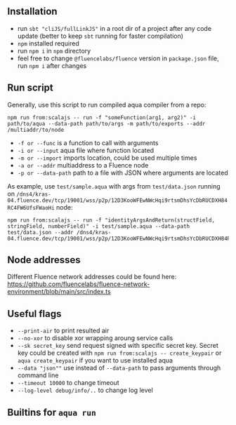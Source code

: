 ## Installation

- run `sbt "cliJS/fullLinkJS"` in a root dir of a project after any code update (better to keep `sbt` running for faster compilation) 
- `npm` installed required
- run `npm i` in `npm` directory
- feel free to change `@fluencelabs/fluence` version in `package.json` file, run `npm i` after changes

## Run script

Generally, use this script to run compiled aqua compiler from a repo: 

```
npm run from:scalajs -- run -f "someFunction(arg1, arg2)" -i path/to/aqua --data-path path/to/args -m path/to/exports --addr /multiaddr/to/node  
```

- `-f or --func` is a function to call with arguments
- `-i or --input` aqua file where function located
- `-m or --import` imports location, could be used multiple times
- `-a or --addr` multiaddress to a Fluence node
- `-p or --data-path` path to a file with JSON where arguments are located

As example, use `test/sample.aqua` with args from `test/data.json` running on `/dns4/kras-04.fluence.dev/tcp/19001/wss/p2p/12D3KooWFEwNWcHqi9rtsmDhsYcDbRUCDXH84RC4FW6UfsFWaoHi` node:

```
npm run from:scalajs -- run -f "identityArgsAndReturn(structField, stringField, numberField)" -i test/sample.aqua --data-path test/data.json --addr /dns4/kras-04.fluence.dev/tcp/19001/wss/p2p/12D3KooWFEwNWcHqi9rtsmDhsYcDbRUCDXH84RC4FW6UfsFWaoHi
```

## Node addresses

Different Fluence network addresses could be found here: https://github.com/fluencelabs/fluence-network-environment/blob/main/src/index.ts

## Useful flags
- `--print-air` to print resulted air
- `--no-xor` to disable xor wrapping aroung service calls
- `--sk secret_key` send request signed with specific secret key. Secret key could be created with `npm run from:scalajs -- create_keypair` or `aqua create_keypair` if you want to use installed aqua
- `--data "json""` use instead of `--data-path` to pass arguments through command line
- `--timeout 10000` to change timeout
- `--log-level debug/info/..` to change log level

## Builtins for `aqua run`

